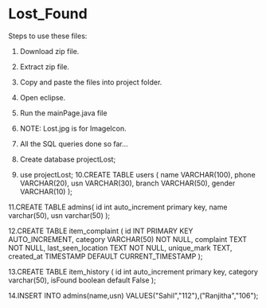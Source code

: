 # Lost_Found
Steps to use these files:
1. Download zip file.
2. Extract zip file.
3. Copy and paste the files into project folder.
4. Open eclipse.
5. Run the mainPage.java file
6. NOTE: Lost.jpg is for ImageIcon.

7. All the SQL queries done so far...
8. Create database projectLost;
9. use projectLost;
10.CREATE TABLE users (
    name VARCHAR(100),
    phone VARCHAR(20),
    usn VARCHAR(30),
    branch VARCHAR(50),
    gender VARCHAR(10)
);

11.CREATE TABLE admins(
		id int auto_increment primary key,
        name varchar(50),
        usn varchar(50)
);

12.CREATE TABLE item_complaint (
    id INT PRIMARY KEY AUTO_INCREMENT,
    category VARCHAR(50) NOT NULL,
    complaint TEXT NOT NULL,
    last_seen_location TEXT NOT NULL,
    unique_mark TEXT,
    created_at TIMESTAMP DEFAULT CURRENT_TIMESTAMP
);

13.CREATE TABLE item_history (
	id int auto_increment primary key,
    category varchar(50),
    isFound boolean default False
);

14.INSERT INTO admins(name,usn)
    VALUES("Sahil","112"),("Ranjitha","106");
